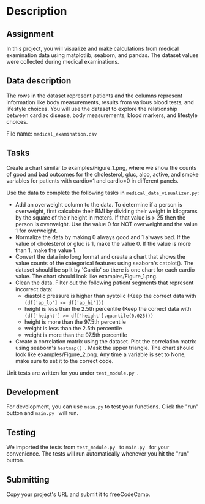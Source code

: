 # Description
## Assignment

In this project, you will visualize and make calculations from medical examination data using matplotlib, seaborn, and pandas. The dataset values were collected during medical examinations.

## Data description
The rows in the dataset represent patients and the columns represent information like body measurements, results from various blood tests, and lifestyle choices. You will use the dataset to explore the relationship between cardiac disease, body measurements, blood markers, and lifestyle choices.

File name:  ```medical_examination.csv ```

## Tasks
Create a chart similar to examples/Figure_1.png, where we show the counts of good and bad outcomes for the cholesterol, gluc, alco, active, and smoke variables for patients with cardio=1 and cardio=0 in different panels.

Use the data to complete the following tasks in ``` medical_data_visualizer.py ```:

* Add an overweight column to the data. To determine if a person is overweight, first calculate their BMI by dividing their weight in kilograms by the square of their height in meters. If that value is > 25 then the person is overweight. Use the value 0 for NOT overweight and the value 1 for overweight.
* Normalize the data by making 0 always good and 1 always bad. If the value of cholesterol or gluc is 1, make the value 0. If the value is more than 1, make the value 1.
* Convert the data into long format and create a chart that shows the value counts of the categorical features using seaborn's catplot(). The dataset should be split by 'Cardio' so there is one chart for each cardio value. The chart should look like examples/Figure_1.png.
* Clean the data. Filter out the following patient segments that represent incorrect data:
  * diastolic pressure is higher than systolic (Keep the correct data with  ```(df['ap_lo'] <= df['ap_hi'])) ```
  * height is less than the 2.5th percentile (Keep the correct data with  ```(df['height'] >= df['height'].quantile(0.025))) ```
  * height is more than the 97.5th percentile
  * weight is less than the 2.5th percentile
  * weight is more than the 97.5th percentile
* Create a correlation matrix using the dataset. Plot the correlation matrix using seaborn's  ```heatmap() ```. Mask the upper triangle. The chart should look like examples/Figure_2.png.
Any time a variable is set to None, make sure to set it to the correct code.

Unit tests are written for you under  ```test_module.py ```.

## Development
For development, you can use ``` main.py ``` to test your functions. Click the "run" button and  ```main.py ``` will run.

## Testing
We imported the tests from  ```test_module.py ``` to  ```main.py ``` for your convenience. The tests will run automatically whenever you hit the "run" button.

## Submitting
Copy your project's URL and submit it to freeCodeCamp.
